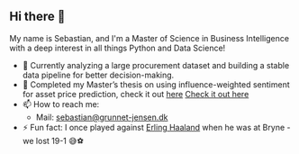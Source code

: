 ## Hi there 👋

My name is Sebastian, and I'm a Master of Science in Business Intelligence with a deep interest in all things Python and Data Science!

- 🔭 Currently analyzing a large procurement dataset and building a stable data pipeline for better decision-making.
- 🌱 Completed my Master’s thesis on using influence-weighted sentiment for asset price prediction, check it out [here](https://github.com/SebastianG-J/Master-Thesis) <a href="https://example.com" target="_blank">Check it out here</a>
- 📫 How to reach me:
  - Mail: [sebastian@grunnet-jensen.dk](mailto:sebastian@grunnet-jensen.dk)
- ⚡ Fun fact: I once played against [Erling Haaland](https://www.google.com/search?num=10&sa=X&sca_esv=827ca067cae54b45&rlz=1C1GCEU_enDK1047DK1047&sxsrf=AE3TifMMr3ib9aVJnvBW2oV6qWHm-_h3jQ:1755084567810&udm=2&fbs=AIIjpHw2KGh6wpocn18KLjPMw8n57XoVNo77u2wv3yhVkwnmKKGywFCtwth0nIjfnLPKgwUcE7xB40X4X1Cr57WfYVtLprouEJMibdpgcjrNRTtP026IvlYZcpdzTnf7qsZlhOsH8LVfSsdGPyIjaYiG6IGA4jlYTxkRB15POw1nSyEikwTHlKbw2JCyYYs1w7kIA-MrmYkv&q=Erling+haaland&ved=2ahUKEwjmhdzB14ePAxU-Q_EDHQ1_FM8QtKgLegQIEBAB&biw=1920&bih=911&dpr=1) when he was at Bryne - we lost 19-1 😅⚽

<!--
**SebastianG-J/sebastiang-j** is a ✨ _special_ ✨ repository because its `README.md` (this file) appears on your GitHub profile.

Here are some ideas to get you started:

- 🔭 I’m currently working on ...
- 🌱 I’m currently learning ...
- 👯 I’m looking to collaborate on ...
- 🤔 I’m looking for help with ...
- 💬 Ask me about ...
- 📫 How to reach me: ...
- 😄 Pronouns: ...
- ⚡ Fun fact: ...
-->
